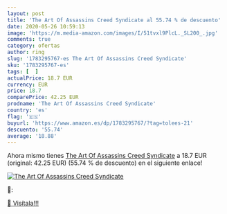 ```yaml
---
layout: post
title: 'The Art Of Assassins Creed Syndicate al 55.74 % de descuento'
date: 2020-05-26 10:59:13
image: 'https://m.media-amazon.com/images/I/51tvxl9PlcL._SL200_.jpg'
comments: true
category: ofertas
author: ring
slug: '1783295767-es The Art Of Assassins Creed Syndicate'
sku: '1783295767-es'
tags: [  ]
actualPrice: 18.7 EUR
currency: EUR
price: 18.7
comparePrice: 42.25 EUR
prodname: 'The Art Of Assassins Creed Syndicate'
country: 'es'
flag: '🇪🇸'
buyurl: 'https://www.amazon.es/dp/1783295767/?tag=tolees-21'
descuento: '55.74'
average: '18.88'
---
```


Ahora mismo tienes [The Art Of Assassins Creed Syndicate](https://www.amazon.es/dp/1783295767/?tag=tolees-21) a 18.7 EUR (original: 42.25 EUR) (55.74 %  de descuento) en el siguiente enlace!

[![The Art Of Assassins Creed Syndicate](https://m.media-amazon.com/images/I/51tvxl9PlcL._SL200_.jpg)](https://www.amazon.es/dp/1783295767/?tag=tolees-21)

🔎:


[🛒 Visítala!!!](https://www.amazon.es/dp/1783295767/?tag=tolees-21)
